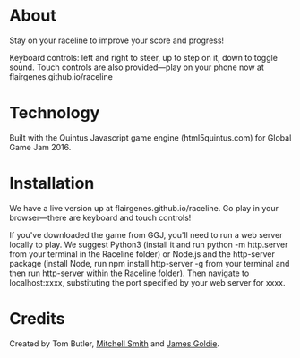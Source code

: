 # About
Stay on your raceline to improve your score and progress!

Keyboard controls: left and right to steer, up to step on it, down to toggle sound.
Touch controls are also provided—play on your phone now at flairgenes.github.io/raceline

# Technology
Built with the Quintus Javascript game engine (html5quintus.com) for Global Game Jam 2016.

# Installation
We have a live version up at flairgenes.github.io/raceline. Go play in your browser—there are keyboard and touch controls!

If you've downloaded the game from GGJ, you'll need to run a web server locally to play. We suggest Python3 (install it and run python -m http.server from your terminal in the Raceline folder) or Node.js and the http-server package (install Node, run npm install http-server -g from your terminal and then run http-server within the Raceline folder). Then navigate to localhost:xxxx, substituting the port specified by your web server for xxxx.

# Credits
Created by Tom Butler, [Mitchell Smith](mitchellsmith.net) and [James Goldie](rensa.co).
